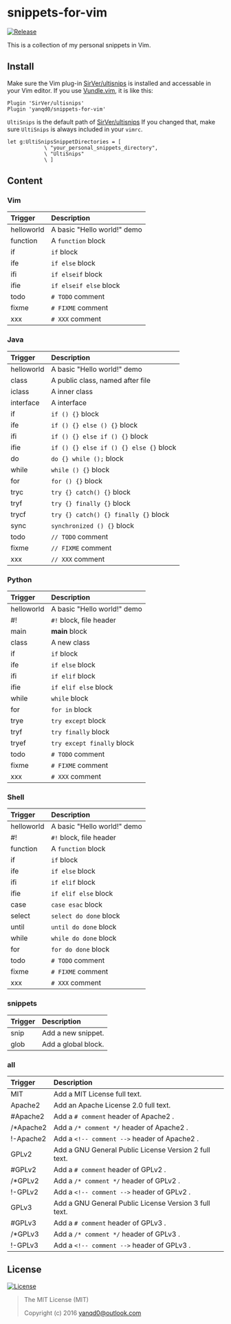 # snippets-for-vim

[![Release](https://img.shields.io/github/release/yanqd0/vimfiles.svg)][Releases]

This is a collection of my personal snippets in Vim.

## Install

Make sure the Vim plug-in [SirVer/ultisnips][ultisnips] is installed and accessable in your Vim editor.
If you use [Vundle.vim][Vundle.vim], it is like this:

```vim
Plugin 'SirVer/ultisnips'
Plugin 'yanqd0/snippets-for-vim'
```

`UltiSnips` is the default path of [SirVer/ultisnips][ultisnips] If you changed that, make sure `UltiSnips` is always included in your `vimrc`.

```vim
let g:UltiSnipsSnippetDirectories = [
            \ "your_personal_snippets_directory",
            \ "UltiSnips"
            \ ]
```

## Content

### Vim

| Trigger    | Description                 |
| :------    | :----------                 |
| helloworld | A basic "Hello world!" demo |
| function   | A `function` block          |
| if         | `if` block                  |
| ife        | `if else` block             |
| ifi        | `if elseif` block             |
| ifie       | `if elseif else` block        |
| todo       | `# TODO` comment            |
| fixme      | `# FIXME` comment           |
| xxx        | `# XXX` comment             |

### Java

| Trigger    | Description                            |
| :------    | :----------                            |
| helloworld | A basic "Hello world!" demo            |
| class      | A public class, named after file       |
| iclass     | A inner class                          |
| interface  | A interface                            |
| if         | `if () {}` block                       |
| ife        | `if () {} else () {}` block            |
| ifi        | `if () {} else if () {}` block         |
| ifie       | `if () {} else if () {} else {}` block |
| do         | `do {} while ();` block                |
| while      | `while () {}` block                    |
| for        | `for () {}` block                      |
| tryc       | `try {} catch() {}` block              |
| tryf       | `try {} finally {}` block              |
| trycf      | `try {} catch() {} finally {}` block   |
| sync       | `synchronized () {}` block             |
| todo       | `// TODO` comment                      |
| fixme      | `// FIXME` comment                     |
| xxx        | `// XXX` comment                       |

### Python

| Trigger    | Description                 |
| :------    | :----------                 |
| helloworld | A basic "Hello world!" demo |
| #!         | `#!` block, file header     |
| main       | __main__ block              |
| class      | A new class                 |
| if         | `if` block                  |
| ife        | `if else` block             |
| ifi        | `if elif` block             |
| ifie       | `if elif else` block        |
| while      | `while` block               |
| for        | `for in` block              |
| trye       | `try except` block          |
| tryf       | `try finally` block         |
| tryef      | `try except finally` block  |
| todo       | `# TODO` comment            |
| fixme      | `# FIXME` comment           |
| xxx        | `# XXX` comment             |

### Shell

| Trigger    | Description                 |
| :------    | :----------                 |
| helloworld | A basic "Hello world!" demo |
| #!         | `#!` block, file header     |
| function   | A `function` block          |
| if         | `if` block                  |
| ife        | `if else` block             |
| ifi        | `if elif` block             |
| ifie       | `if elif else` block        |
| case       | `case esac` block           |
| select     | `select do done` block      |
| until      | `until do done` block       |
| while      | `while do done` block       |
| for        | `for do done` block         |
| todo       | `# TODO` comment            |
| fixme      | `# FIXME` comment           |
| xxx        | `# XXX` comment             |

### snippets

| Trigger | Description         |
| :------ | :----------         |
| snip    | Add a new snippet.  |
| glob    | Add a global block. |

### all

| Trigger   | Description                                           |
| :------   | :----------                                           |
| MIT       | Add a MIT License full text.                          |
| Apache2   | Add an Apache License 2.0 full text.                  |
| #Apache2  | Add a `# comment` header of Apache2 .                 |
| /*Apache2 | Add a `/* comment */` header of Apache2 .             |
| !-Apache2 | Add a `<!-- comment -->` header of Apache2 .          |
| GPLv2     | Add a GNU General Public License Version 2 full text. |
| #GPLv2    | Add a `# comment` header of GPLv2 .                   |
| /*GPLv2   | Add a `/* comment */` header of GPLv2 .               |
| !-GPLv2   | Add a `<!-- comment -->` header of GPLv2 .            |
| GPLv3     | Add a GNU General Public License Version 3 full text. |
| #GPLv3    | Add a `# comment` header of GPLv3 .                   |
| /*GPLv3   | Add a `/* comment */` header of GPLv3 .               |
| !-GPLv3   | Add a `<!-- comment -->` header of GPLv3 .            |

## License

[![License](https://img.shields.io/github/license/yanqd0/snippets-for-vim.svg)](LICENSE)

> The MIT License (MIT)
>
> Copyright (c) 2016 yanqd0@outlook.com

[Releases]:https://github.com/yanqd0/snippets-for-vim/releases/latest
[ultisnips]:https://github.com/SirVer/ultisnips
[Vundle.vim]: https://github.com/VundleVim/Vundle.vim
